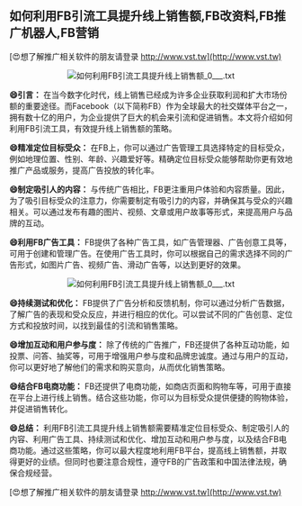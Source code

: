 ## **如何利用FB引流工具提升线上销售额,FB改资料,FB推广机器人,FB营销**

[😍想了解推广相关软件的朋友请登录 http://www.vst.tw](http://www.vst.tw)

 <center><img src="https://vst.tw/MP4/tuiguang/png/3.png" alt="如何利用FB引流工具提升线上销售额_0___.txt"></center>

**😄引言：**
在当今数字化时代，线上销售已经成为许多企业获取利润和扩大市场份额的重要途径。而Facebook（以下简称FB）作为全球最大的社交媒体平台之一，拥有数十亿的用户，为企业提供了巨大的机会来引流和促进销售。本文将介绍如何利用FB引流工具，有效提升线上销售额的策略。

**😄精准定位目标受众：**
在FB上，你可以通过广告管理工具选择特定的目标受众，例如地理位置、性别、年龄、兴趣爱好等。精确定位目标受众能够帮助你更有效地推广产品或服务，提高广告投放的转化率。

**😄制定吸引人的内容：**
与传统广告相比，FB更注重用户体验和内容质量。因此，为了吸引目标受众的注意力，你需要制定有吸引力的内容，并确保其与受众的兴趣相关。可以通过发布有趣的图片、视频、文章或用户故事等形式，来提高用户与品牌的互动。

**😄利用FB广告工具：**
FB提供了各种广告工具，如广告管理器、广告创意工具等，可用于创建和管理广告。在使用广告工具时，你可以根据自己的需求选择不同的广告形式，如图片广告、视频广告、滑动广告等，以达到更好的效果。

 <center><img src="https://vst.tw/MP4/tuiguang/png/3.png" alt="如何利用FB引流工具提升线上销售额_0___.txt"></center>

**😄持续测试和优化：**
FB提供了广告分析和反馈机制，你可以通过分析广告数据，了解广告的表现和受众反应，并进行相应的优化。可以尝试不同的广告创意、定位方式和投放时间，以找到最佳的引流和销售策略。

**😄增加互动和用户参与度：**
除了传统的广告推广，FB还提供了各种互动功能，如投票、问答、抽奖等，可用于增强用户参与度和品牌忠诚度。通过与用户的互动，你可以更好地了解他们的需求和购买意向，从而优化销售策略。

**😄结合FB电商功能：**
FB还提供了电商功能，如商店页面和购物车等，可用于直接在平台上进行线上销售。结合这些功能，你可以为目标受众提供便捷的购物体验，并促进销售转化。

**😄总结：**
利用FB引流工具提升线上销售额需要精准定位目标受众、制定吸引人的内容、利用广告工具、持续测试和优化、增加互动和用户参与度，以及结合FB电商功能。通过这些策略，你可以最大程度地利用FB平台，提高线上销售额，并取得更好的业绩。但同时也要注意合规性，遵守FB的广告政策和中国法律法规，确保合规经营。

[😍想了解推广相关软件的朋友请登录 http://www.vst.tw](http://www.vst.tw)



